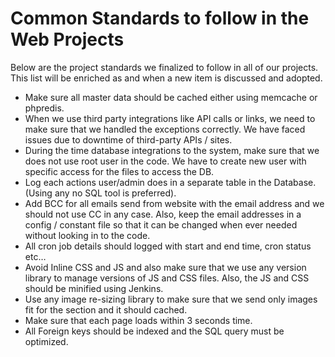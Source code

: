 
# Common Standards to follow in the Web Projects

Below are the project standards we finalized to follow in all of our projects. This list will be enriched as and when a new item is discussed and adopted.


* Make sure all master data should be cached either using memcache or phpredis. 
* When we use third party integrations like API calls or links, we need to make sure that we handled the exceptions correctly. We have faced issues due to downtime of third-party APIs / sites.
* During the time database integrations to the system, make sure that we does not use root user in the code. We have to create new user with specific access for the files to access the DB.
* Log each actions user/admin does in a separate table in the Database. (Using any no SQL tool is preferred).
* Add BCC for all emails send from website with the email address and we should not use CC in any case. Also, keep the email addresses in a config / constant file so that it can be changed when ever needed without looking in to the code.
* All cron job details should logged with start and end time, cron status etc… 
* Avoid Inline CSS and JS and also make sure that we use any version library to manage versions of JS and CSS files. Also, the JS and CSS should be minified using Jenkins.
* Use any image re-sizing library to make sure that we send only images fit for the section and it should cached.
* Make sure that each page loads within 3 seconds time.
* All Foreign keys should be indexed and the SQL query must be optimized.

